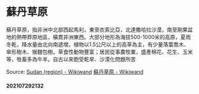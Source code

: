 # 蘇丹草原

蘇丹草原，指非洲中北部西起馬利，東至衣索比亞，北達撒哈拉沙漠，南至剛果盆地的熱帶莽原地區，橫貫非洲東西。大部分地形為海拔500-1000米的高原，夏雨冬乾，降水量由北向南遞增。植物以1.5公尺以上的高草為主，有少量落葉喬木、傘形樹木、猴麵包樹。草食性動物豐富；居民從事農牧業，盛產棉花、花生、玉米等，牲畜多為牛羊。自古以來飽受乾旱、沙漠化問題所苦

Source:
[Sudan (region) - Wikiwand](https://www.wikiwand.com/en/Sudan_(region))
[蘇丹草原 - Wikiwand](https://www.wikiwand.com/zh-tw/%E8%8B%8F%E4%B8%B9%E8%8D%89%E5%8E%9F)

#### 202107292132